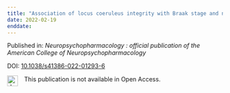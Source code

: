 ```yaml
---
title: "Association of locus coeruleus integrity with Braak stage and neuropsychiatric symptom severity in Alzheimer's disease."
date: 2022-02-19
enddate:
---
```


Published in: *Neuropsychopharmacology : official publication of the American College of Neuropsychopharmacology*

DOI: [10.1038/s41386-022-01293-6](https://doi.org/10.1038/s41386-022-01293-6)

<img src=https://upload.wikimedia.org/wikipedia/commons/thumb/0/0e/Closed_Access_logo_transparent.svg/1200px-Closed_Access_logo_transparent.svg.png alt="drawing" width="25" align="left"/> &nbsp;&nbsp;&nbsp;This publication is not available in Open Access.


